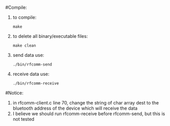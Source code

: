 #Compile:  
1. to compile:

	`make`

2. to delete all binary/executable files:

	`make clean`

3. send data use:

	`./bin/rfcomm-send`
	
4. receive data use:

	`./bin/rfcomm-receive`
	
#Notice:  
1. in rfcomm-client.c line 70, change the string of char array dest to the bluetooth address of the device which will receive the data  
2. I believe we should run rfcomm-receive before rfcomm-send, but this is not tested
